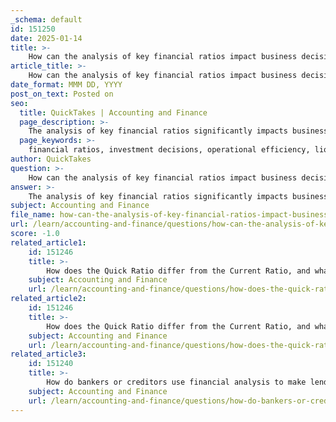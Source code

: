 ```yaml
---
_schema: default
id: 151250
date: 2025-01-14
title: >-
    How can the analysis of key financial ratios impact business decision-making?
article_title: >-
    How can the analysis of key financial ratios impact business decision-making?
date_format: MMM DD, YYYY
post_on_text: Posted on
seo:
  title: QuickTakes | Accounting and Finance
  page_description: >-
    The analysis of key financial ratios significantly impacts business decision-making by providing insights into a company's financial health, operational efficiency, and risk management, guiding investment decisions and strategic planning.
  page_keywords: >-
    financial ratios, investment decisions, operational efficiency, liquidity assessment, financial stability, benchmarking, performance evaluation, risk management, strategic planning, stakeholder communication
author: QuickTakes
question: >-
    How can the analysis of key financial ratios impact business decision-making?
answer: >-
    The analysis of key financial ratios significantly impacts business decision-making by providing a quantitative foundation for evaluating a company's financial health and operational efficiency. Here are several ways in which financial ratios influence decision-making:\n\n1. **Investment Decisions**: Financial ratios, particularly profitability ratios such as the Gross Profit Margin and Net Profit Margin, help business leaders assess whether the company has the financial strength to support growth initiatives. For instance, a high Return on Equity (ROE) indicates effective management and can attract potential investors.\n\n2. **Operational Efficiency**: Ratios like the Average Collection Period and Turnover of Inventories provide insights into how efficiently a company manages its resources. By analyzing these ratios, businesses can identify areas for improvement, streamline operations, and reduce waste, ultimately leading to higher profitability.\n\n3. **Liquidity Assessment**: Ratios such as the Current Ratio and Quick Ratio help assess a company's ability to meet short-term obligations. A strong liquidity position is crucial for maintaining operations and avoiding financial distress, which is vital for decision-making regarding cash management and operational funding.\n\n4. **Financial Stability**: Financial stability ratios, including the Debt Ratio, allow businesses to evaluate their capital structure and risk levels. Understanding the level of debt relative to equity helps management make informed decisions about financing options and risk management strategies.\n\n5. **Benchmarking and Performance Evaluation**: By comparing financial ratios against industry averages or historical performance, businesses can gauge their competitive position. This benchmarking process aids in identifying strengths and weaknesses, guiding strategic planning and resource allocation.\n\n6. **Risk Management**: Financial ratios can highlight potential risks, such as high levels of debt or declining profitability trends. By recognizing these risks early, management can take proactive measures to mitigate them, ensuring long-term sustainability.\n\n7. **Strategic Planning**: The insights gained from financial ratio analysis can inform strategic decisions, such as entering new markets, launching new products, or restructuring operations. For example, if profitability ratios indicate strong performance, a company may decide to invest in expansion.\n\n8. **Stakeholder Communication**: Financial ratios serve as a communication tool for stakeholders, including investors, creditors, and employees. Clear presentation of financial health through ratios can enhance trust and transparency, which is essential for maintaining strong relationships with stakeholders.\n\nIn summary, the analysis of key financial ratios is integral to effective business decision-making. It provides a comprehensive view of a company's financial performance, enabling leaders to make informed choices that align with their strategic objectives and operational capabilities. By leveraging these insights, businesses can enhance their financial health, optimize resource allocation, and ultimately drive growth.
subject: Accounting and Finance
file_name: how-can-the-analysis-of-key-financial-ratios-impact-business-decisionmaking.md
url: /learn/accounting-and-finance/questions/how-can-the-analysis-of-key-financial-ratios-impact-business-decisionmaking
score: -1.0
related_article1:
    id: 151246
    title: >-
        How does the Quick Ratio differ from the Current Ratio, and what does it indicate about a company's liquidity?
    subject: Accounting and Finance
    url: /learn/accounting-and-finance/questions/how-does-the-quick-ratio-differ-from-the-current-ratio-and-what-does-it-indicate-about-a-companys-liquidity
related_article2:
    id: 151246
    title: >-
        How does the Quick Ratio differ from the Current Ratio, and what does it indicate about a company's liquidity?
    subject: Accounting and Finance
    url: /learn/accounting-and-finance/questions/how-does-the-quick-ratio-differ-from-the-current-ratio-and-what-does-it-indicate-about-a-companys-liquidity
related_article3:
    id: 151240
    title: >-
        How do bankers or creditors use financial analysis to make lending decisions?
    subject: Accounting and Finance
    url: /learn/accounting-and-finance/questions/how-do-bankers-or-creditors-use-financial-analysis-to-make-lending-decisions
---
```


&nbsp;
